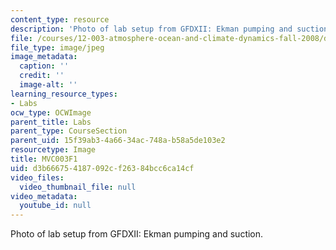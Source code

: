 ```yaml
---
content_type: resource
description: 'Photo of lab setup from GFDXII: Ekman pumping and suction.'
file: /courses/12-003-atmosphere-ocean-and-climate-dynamics-fall-2008/d3b666754187092cf26384bcc6ca14cf_MVC003F1.jpg
file_type: image/jpeg
image_metadata:
  caption: ''
  credit: ''
  image-alt: ''
learning_resource_types:
- Labs
ocw_type: OCWImage
parent_title: Labs
parent_type: CourseSection
parent_uid: 15f39ab3-4a66-34ac-748a-b58a5de103e2
resourcetype: Image
title: MVC003F1
uid: d3b66675-4187-092c-f263-84bcc6ca14cf
video_files:
  video_thumbnail_file: null
video_metadata:
  youtube_id: null
---
```

Photo of lab setup from GFDXII: Ekman pumping and suction.

